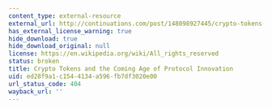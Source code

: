 ```yaml
---
content_type: external-resource
external_url: http://continuations.com/post/148098927445/crypto-tokens-and-the-coming-age-of-protocol
has_external_license_warning: true
hide_download: true
hide_download_original: null
license: https://en.wikipedia.org/wiki/All_rights_reserved
status: broken
title: Crypto Tokens and the Coming Age of Protocol Innovation
uid: ed28f9a1-c154-4134-a596-fb7df3020e00
url_status_code: 404
wayback_url: ''
---
```

